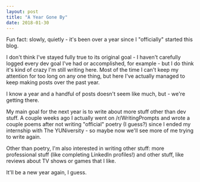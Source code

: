 ```yaml
---
layout: post
title: "A Year Gone By"
date: 2018-01-30
---
```


Fun fact: slowly, quietly - it's been over a year since I "officially" started this blog.

I don't think I've stayed fully true to its original goal - I haven't carefully logged every dev goal I've had or accomplished, for example - but I do think it's kind of crazy I'm still writing here. Most of the time I can't keep my attention for too long on any one thing, but here I've actually managed to keep making posts over the past year.

I know a year and a handful of posts doesn't seem like much, but - we're getting there.

My main goal for the next year is to write about more stuff other than dev stuff. A couple weeks ago I actually went on /r/WritingPrompts and wrote a couple poems after not writing "official" poetry (I guess?) since I ended my internship with The YUNiversity - so maybe now we'll see more of me trying to write again.

Other than poetry, I'm also interested in writing other stuff: more professional stuff (like completing LinkedIn profiles!) and other stuff, like reviews about TV shows or games that I like.

It'll be a new year again, I guess.
